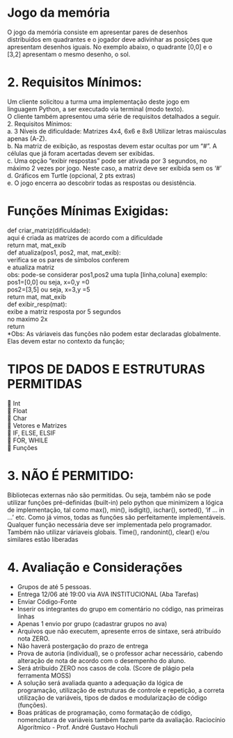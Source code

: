 # Jogo da memória
O jogo da memória consiste em apresentar pares de desenhos<br>
distribuídos em quadrantes e o jogador deve adivinhar as posições que<br>
apresentam desenhos iguais. No exemplo abaixo, o quadrante [0,0] e o<br>
[3,2] apresentam o mesmo desenho, o sol.
# 2. Requisitos Mínimos:
Um cliente solicitou a turma uma implementação deste jogo em<br>
linguagem Python, a ser executado via terminal (modo texto).<br> O cliente
também apresentou uma série de requisitos detalhados a seguir.<br>
2. Requisitos Mínimos:
<br>a. 3 Níveis de dificuldade: Matrizes 4x4, 6x6 e 8x8
Utilizar letras maiúsculas apenas (A-Z).
<br>b. Na matriz de exibição, as respostas devem estar ocultas por
um “#”. A células que já foram acertadas devem ser exibidas.
<br>c. Uma opção “exibir respostas” pode ser ativada por 3
segundos, no máximo 2 vezes por jogo. Neste caso, a matriz
deve ser exibida sem os ‘#’
<br>d. Gráficos em Turtle (opcional, 2 pts extras) 
<br>e. O jogo encerra ao descobrir todas as respostas ou
desistência.
# Funções Mínimas Exigidas:
def criar_matriz(dificuldade):<br>
aqui é criada as matrizes de acordo com a dificuldade<br>
return mat, mat_exib<br>
def atualiza(pos1, pos2, mat, mat_exib):<br>
verifica se os pares de símbolos conferem<br>
e atualiza matriz<br>
obs: pode-se considerar pos1,pos2 uma tupla [linha,coluna]
exemplo:<br>
pos1=[0,0] ou seja, x=0,y =0<br>
pos2=[3,5] ou seja, x=3,y =5<br>
return mat, mat_exib<br>
def exibir_resp(mat):<br>
exibe a matriz resposta por 5 segundos<br>
 no maximo 2x<br>
return<br>
*Obs: As váriaveis das funções não podem estar declaradas
globalmente. Elas devem estar no contexto da função;

# TIPOS DE DADOS E ESTRUTURAS PERMITIDAS
 Int<br>
 Float<br>
 Char<br>
 Vetores e Matrizes<br>
 IF, ELSE, ELSIF<br>
 FOR, WHILE<br>
 Funções<br>
# 3. NÃO É PERMITIDO:
Bibliotecas externas não são permitidas. Ou seja, também não se
pode utilizar funções pré-definidas (built-in) pelo python que
minimizem a lógica de implementação, tal como max(), min(),
isdigit(), ischar(), sorted(), ‘if ... in ...’ etc. Como já vimos, todas as
funções são perfeitamente implementáveis. Qualquer função necessária deve ser implementada pelo programador. Também não
utilizar váriaveis globais.
Time(), randonint(), clear() e/ou similares estão liberadas
# 4. Avaliação e Considerações
- Grupos de até 5 pessoas.<br>
- Entrega 12/06 até 19:00 via AVA INSTITUCIONAL (Aba
Tarefas)<br>
- Enviar Código-Fonte<br>
- Inserir os integrantes do grupo em comentário no código, nas
primeiras linhas<br>
- Apenas 1 envio por grupo (cadastrar grupos no ava)<br>
- Arquivos que não executem, apresente erros de sintaxe, será
atribuído nota ZERO.<br>
- Não haverá postergação do prazo de entrega<br>
- Prova de autoria (individual), se o professor achar necessário,
cabendo alteração de nota de acordo com o desempenho do aluno.<br>
- Será atribuído ZERO nos casos de cola. (Score de plágio pela
ferramenta MOSS)<br>
- A solução será avaliada quanto a adequação da lógica de<br>
programação, utilização de estruturas de controle e repetição, a correta
utilização de variáveis, tipos de dados e modularização de código
(funções).<br>
- Boas práticas de programação, como formatação de código,
nomenclatura de variáveis também fazem parte da avaliação.
Raciocínio Algorítmico - Prof. André Gustavo Hochuli<br>
